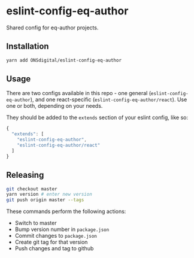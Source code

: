# eslint-config-eq-author

Shared config for eq-author projects.

## Installation

```bash
yarn add ONSdigital/eslint-config-eq-author
```

## Usage

There are two configs available in this repo - one general (`eslint-config-eq-author`), and one react-specific (`eslint-config-eq-author/react`). Use one or both, depending on your needs.

They should be added to the `extends` section of your eslint config, like so:

```js
{
  "extends": [
    "eslint-config-eq-author",
    "eslint-config-eq-author/react"
  ]
}
```

## Releasing

```bash
git checkout master
yarn version # enter new version
git push origin master --tags
```

These commands perform the following actions:

* Switch to master
* Bump version number in `package.json`
* Commit changes to `package.json`
* Create git tag for that version
* Push changes and tag to github